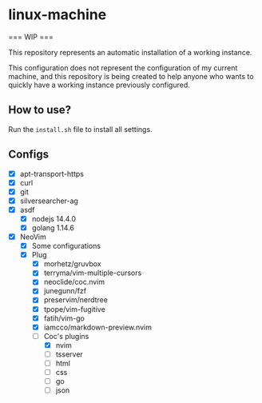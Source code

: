 # linux-machine

=== WIP ===

This repository represents an automatic installation of a working instance.

This configuration does not represent the configuration of my current machine, and this repository is being created to help anyone who wants to quickly have a working instance previously configured.

## How to use?

Run the `install.sh` file to install all settings.

## Configs

- [x] apt-transport-https
- [x] curl
- [x] git
- [x] silversearcher-ag
- [x] asdf
   - [x] nodejs 14.4.0
   - [x] golang 1.14.6
- [x] NeoVim
   - [x] Some configurations
   - [x] Plug
      - [x] morhetz/gruvbox
      - [x] terryma/vim-multiple-cursors
      - [x] neoclide/coc.nvim
      - [x] junegunn/fzf
      - [x] preservim/nerdtree
      - [x] tpope/vim-fugitive
      - [x] fatih/vim-go
      - [x] iamcco/markdown-preview.nvim
      - [ ] Coc's plugins
         - [x] nvim
         - [ ] tsserver
         - [ ] html
         - [ ] css
         - [ ] go
         - [ ] json
